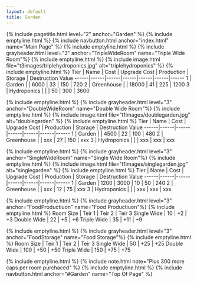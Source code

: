 ```yaml
---
layout: default
title: Garden
---
```

{% include pagetitle.html level="2" anchor="Garden" %}
{% include emptyline.html %}
{% include navbutton.html anchor="index.html" name="Main Page" %}
{% include emptyline.html %}
{% include grayheader.html level="3" anchor="TripleWideRoom" name="Triple Wide Room"%}
{% include emptyline.html %}
{% include image.html file="t3images/triplehydroponics.jpg" alt="triplehydroponics" %}
{% include emptyline.html %}
Tier | Name | Cost | Upgrade Cost | Production | Storage | Destruction Value
------|------|------|------|------|------|------
1 | Garden | | 6000 | 33 | 150 | 720
2 | Greenhouse | | 18000 | 41 | 225 | 1200
3 | Hydroponics | | | 50 | 300 | 3600

{% include emptyline.html %}
{% include grayheader.html level="3" anchor="DoubleWideRoom" name="Double Wide Room"%}
{% include emptyline.html %}
{% include image.html file="t1images/doublegarden.jpg" alt="doublegarden" %}
{% include emptyline.html %}
Tier | Name | Cost | Upgrade Cost | Production | Storage | Destruction Value
------|------|------|------|------|------|------
1 | Garden | | 4500 | 22 | 100 | 480
2 | Greenhouse | | xxx | 27 | 150 | xxx
3 | Hydroponics | | | xxx | xxx | xxx

{% include emptyline.html %}
{% include grayheader.html level="3" anchor="SingleWideRoom" name="Single Wide Room"%}
{% include emptyline.html %}
{% include image.html file="t1images/singlegarden.jpg" alt="singlegarden" %}
{% include emptyline.html %}
Tier | Name | Cost | Upgrade Cost | Production | Storage | Destruction Value
------|------|------|------|------|------|------
1 | Garden | 1200 | 3000 | 10 | 50 | 240
2 | Greenhouse | | xxx | 12 | 75 | xxx
3 | Hydroponics | | | xxx | xxx | xxx

{% include emptyline.html %}
{% include grayheader.html level="3" anchor="FoodProductiuon" name="Food Productiuon"%}
{% include emptyline.html %}
Room Size | Teir 1 | Teir 2 | Teir 3
Single Wide | 10 | +2 | +3
Double Wide | 22 | +5 | +6
Triple Wide | 35 | +11 | +9

{% include emptyline.html %}
{% include grayheader.html level="3" anchor="FoodStorage" name="Food Storage"%}
{% include emptyline.html %}
Room Size | Teir 1 | Teir 2 | Teir 3
Single Wide | 50 | +25 | +25
Double Wide | 100 | +50 | +50
Triple Wide | 150 | +75 | +75 

{% include emptyline.html %}
{% include note.html note="Plus 300 more caps per room purchaced" %}
{% include emptyline.html %}
{% include navbutton.html anchor="#Garden" name="Top Of Page" %}

